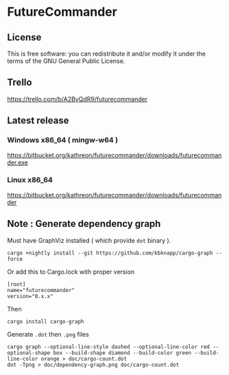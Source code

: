 # FutureCommander

## License

This is free software: you can redistribute it and/or modify it under the terms of the GNU General Public License.

## Trello

https://trello.com/b/A2BvQdR9/futurecommander

## Latest release

### Windows x86_64 ( mingw-w64 )

https://bitbucket.org/kathreon/futurecommander/downloads/futurecommander.exe

### Linux x86_64

https://bitbucket.org/kathreon/futurecommander/downloads/futurecommander


## Note : Generate dependency graph

Must have GraphViz installed ( which provide `dot` binary ).

```
cargo +nightly install --git https://github.com/kbknapp/cargo-graph --force
```


Or add this to Cargo.lock with proper version
```
[root]
name="futurecommander"
version="0.x.x"
```

Then

```
cargo install cargo-graph
```

Generate `.dot` then `.png` files

```
cargo graph --optional-line-style dashed --optional-line-color red --optional-shape box --build-shape diamond --build-color green --build-line-color orange > doc/cargo-count.dot
dot -Tpng > doc/dependency-graph.png doc/cargo-count.dot
```
